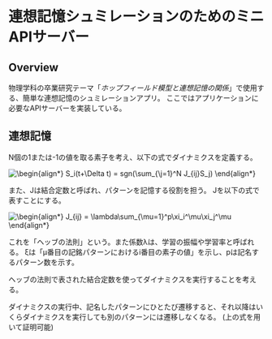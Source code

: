 # 連想記憶シュミレーションのためのミニAPIサーバー

## Overview

物理学科の卒業研究テーマ「*ホップフィールド模型と連想記憶の関係*」で使用する、簡単な連想記憶のシュミレーションアプリ。
ここではアプリケーションに必要なAPIサーバーを実装している。

## 連想記憶

N個の1または-1の値を取る素子を考え、以下の式でダイナミクスを定義する。

<img src=
"https://render.githubusercontent.com/render/math?math=%5Cdisplaystyle+%5Cbegin%7Balign%2A%7D%0AS_i%28t%2B%5CDelta+t%29+%3D+sgn%28%5Csum_%7B%5Cj%3D1%7D%5EN+J_%7Bij%7DS_j%29%0A%5Cend%7Balign%2A%7D%0A" 
alt="\begin{align*}
S_i(t+\Delta t) = sgn(\sum_{\j=1}^N J_{ij}S_j)
\end{align*}
">

また、Jは結合定数と呼ばれ、パターンを記憶する役割を担う。
Jを以下の式で表すことにする。

<img src=
"https://render.githubusercontent.com/render/math?math=%5Cdisplaystyle+%5Cbegin%7Balign%2A%7D%0AJ_%7Bij%7D+%3D+%5Clambda%5Csum_%7B%5Cmu%3D1%7D%5Ep%5Cxi_i%5E%5Cmu%5Cxi_j%5E%5Cmu%0A%5Cend%7Balign%2A%7D%0A" 
alt="\begin{align*}
J_{ij} = \lambda\sum_{\mu=1}^p\xi_i^\mu\xi_j^\mu
\end{align*}
">

これを「ヘッブの法則」という。また係数λは、学習の振幅や学習率と呼ばれる。
ξは「μ番目の記銘パターンにおけるi番目の素子の値」を示し、pは記名するパターン数を示す。

ヘッブの法則で表された結合定数を使ってダイナミクスを実行することを考える。

ダイナミクスの実行中、記名したパターンにひとたび遷移すると、それ以降はいくらダイナミクスを実行しても別のパターンには遷移しなくなる。
(上の式を用いて証明可能)
